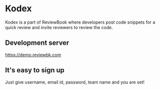 # Kodex

Kodex is a part of ReviewBook where developers post code snippets for a quick review and invite reviewers to review the code. 

## Development server

https://demo.reviewbk.com

## It's easy to sign up

Just give username, email id, password, team name and you are set!
